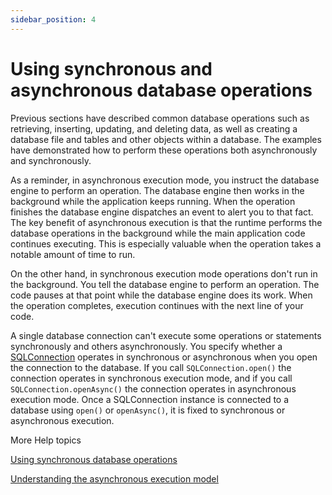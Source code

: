 ```yaml
---
sidebar_position: 4
---
```


# Using synchronous and asynchronous database operations

Previous sections have described common database operations such as retrieving,
inserting, updating, and deleting data, as well as creating a database file and
tables and other objects within a database. The examples have demonstrated how
to perform these operations both asynchronously and synchronously.

As a reminder, in asynchronous execution mode, you instruct the database engine
to perform an operation. The database engine then works in the background while
the application keeps running. When the operation finishes the database engine
dispatches an event to alert you to that fact. The key benefit of asynchronous
execution is that the runtime performs the database operations in the background
while the main application code continues executing. This is especially valuable
when the operation takes a notable amount of time to run.

On the other hand, in synchronous execution mode operations don't run in the
background. You tell the database engine to perform an operation. The code
pauses at that point while the database engine does its work. When the operation
completes, execution continues with the next line of your code.

A single database connection can't execute some operations or statements
synchronously and others asynchronously. You specify whether a
[SQLConnection](https://airsdk.dev/reference/actionscript/3.0/flash/data/SQLConnection.html)
operates in synchronous or asynchronous when you open the connection to the
database. If you call `SQLConnection.open()` the connection operates in
synchronous execution mode, and if you call `SQLConnection.openAsync()` the
connection operates in asynchronous execution mode. Once a SQLConnection
instance is connected to a database using `open()` or `openAsync()`, it is fixed
to synchronous or asynchronous execution.

More Help topics

[Using synchronous database operations](./using-synchronous-database-operations.md)

[Understanding the asynchronous execution model](./understanding-the-asynchronous-execution-model.md)
